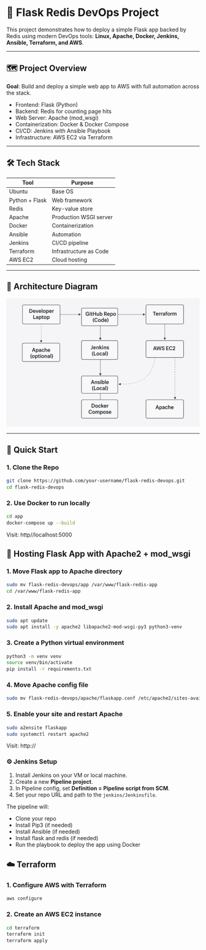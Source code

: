 # 🧪 Flask Redis DevOps Project

This project demonstrates how to deploy a simple Flask app backed by Redis using modern DevOps tools: **Linux, Apache, Docker, Jenkins, Ansible, Terraform, and AWS**.

---

## 🗺️ Project Overview

**Goal**: Build and deploy a simple web app to AWS with full automation across the stack.

- Frontend: Flask (Python)
- Backend: Redis for counting page hits
- Web Server: Apache (mod_wsgi)
- Containerization: Docker & Docker Compose
- CI/CD: Jenkins with Ansible Playbook
- Infrastructure: AWS EC2 via Terraform

---

## 🛠️ Tech Stack

| Tool        | Purpose                            |
|-------------|-------------------------------------|
| Ubuntu      | Base OS                            |
| Python + Flask | Web framework                   |
| Redis       | Key-value store                    |
| Apache      | Production WSGI server             |
| Docker      | Containerization                   |
| Ansible     | Automation                         |
| Jenkins     | CI/CD pipeline                     |
| Terraform   | Infrastructure as Code             |
| AWS EC2     | Cloud hosting                      |

---

## 📸 Architecture Diagram

![Architecture Diagram](diagrams/architecture.png)

---

## 🚀 Quick Start

### 1. Clone the Repo
```bash
git clone https://github.com/your-username/flask-redis-devops.git
cd flask-redis-devops
```
### 2. Use Docker to run locally
```bash
cd app
docker-compose up --build
```
Visit: http//localhost:5000

## 🚀 Hosting Flask App with Apache2 + mod_wsgi

### 1. Move Flask app to Apache directory
```bash
sudo mv flask-redis-devops/app /var/www/flask-redis-app
cd /var/www/flask-redis-app
```
### 2. Install Apache and mod_wsgi
```bash
sudo apt update
sudo apt install -y apache2 libapache2-mod-wsgi-py3 python3-venv
```
### 3. Create a Python virtual environment
```bash
python3 -m venv venv
source venv/bin/activate
pip install -r requirements.txt
```
### 4. Move Apache config file
```bash
sudo mv flask-redis-devops/apache/flaskapp.conf /etc/apache2/sites-available/flaskapp.conf
```
### 5. Enable your site and restart Apache
```bash
sudo a2ensite flaskapp
sudo systemctl restart apache2
```
Visit: http://<your-ip>

### ⚙️ Jenkins Setup

1. Install Jenkins on your VM or local machine.
2. Create a new **Pipeline project**.
3. In Pipeline config, set **Definition = Pipeline script from SCM**.
4. Set your repo URL and path to the `jenkins/Jenkinsfile`.

The pipeline will:

- Clone your repo
- Install Pip3 (if needed)
- Install Ansible (if needed)
- Install flask and redis (if needed)
- Run the playbook to deploy the app using Docker

## ☁️ Terraform

### 1. Configure AWS with Terraform
```bash
aws configure
```
### 2. Create an AWS EC2 instance
```bash
cd terraform
terraform init
terraform apply
```